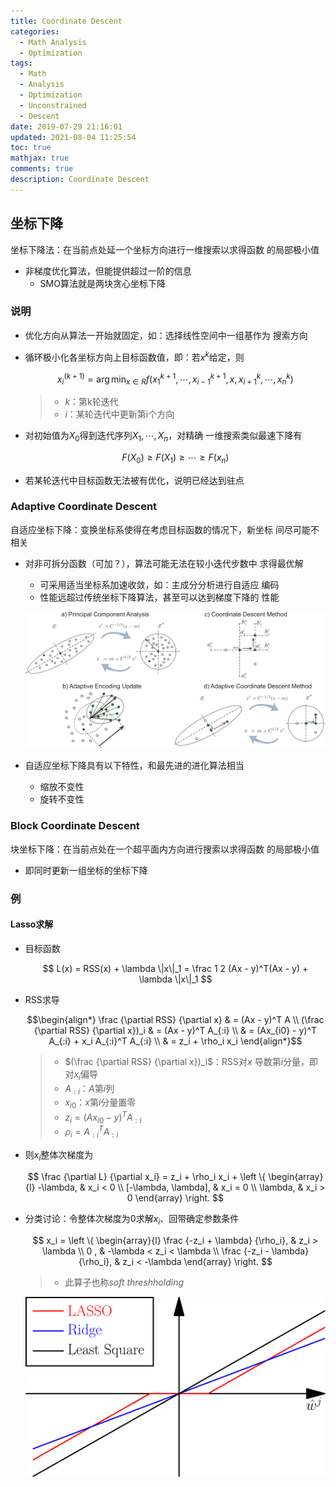 ```yaml
---
title: Coordinate Descent
categories:
  - Math Analysis
  - Optimization
tags:
  - Math
  - Analysis
  - Optimization
  - Unconstrained
  - Descent
date: 2019-07-29 21:16:01
updated: 2021-08-04 11:25:54
toc: true
mathjax: true
comments: true
description: Coordinate Descent
---
```


##	坐标下降

坐标下降法：在当前点处延一个坐标方向进行一维搜索以求得函数
的局部极小值

-	非梯度优化算法，但能提供超过一阶的信息
	-	SMO算法就是两块贪心坐标下降

###	说明

-	优化方向从算法一开始就固定，如：选择线性空间中一组基作为
	搜索方向

-	循环极小化各坐标方向上目标函数值，即：若$x^k$给定，则

	$$
	x_i^{(k+1)} = \arg\min_{x \in R} f(x_1^{k+1}, \cdots,
		x_{i-1}^{k+1}, x, x_{i+1}^{k}, \cdots, x_n^k)
	$$

	> - $k$：第k轮迭代
	> - $i$：某轮迭代中更新第i个方向

-	对初始值为$X_0$得到迭代序列$X_1, \cdots, X_n$，对精确
	一维搜索类似最速下降有

	$$
	F(X_0) \geq F(X_1) \geq \cdots \geq F(x_n)
	$$

-	若某轮迭代中目标函数无法被有优化，说明已经达到驻点

###	Adaptive Coordinate Descent

自适应坐标下降：变换坐标系使得在考虑目标函数的情况下，新坐标
间尽可能不相关

-	对非可拆分函数（可加？），算法可能无法在较小迭代步数中
	求得最优解
	-	可采用适当坐标系加速收敛，如：主成分分析进行自适应
		编码
	-	性能远超过传统坐标下降算法，甚至可以达到梯度下降的
		性能

	![adaptive_coordinate_descent_illustration](imgs/adaptive_coordinate_descent_illustration.png)

-	自适应坐标下降具有以下特性，和最先进的进化算法相当
	-	缩放不变性
	-	旋转不变性

###	Block Coordinate Descent

块坐标下降：在当前点处在一个超平面内方向进行搜索以求得函数
的局部极小值

-	即同时更新一组坐标的坐标下降

###	例

####	Lasso求解

-	目标函数

	$$
	L(x) = RSS(x) + \lambda \|x\|_1 = \frac 1 2 (Ax - y)^T(Ax - y)
		+ \lambda \|x\|_1
	$$

-	RSS求导

	$$\begin{align*}
	\frac {\partial RSS} {\partial x} & = (Ax - y)^T A \\
	(\frac {\partial RSS} {\partial x})_i & = (Ax - y)^T A_{:i} \\
	& = (Ax_{i0} - y)^T A_{:i} + x_i A_{:i}^T A_{:i} \\
	& = z_i + \rho_i x_i
	\end{align*}$$

	> - $(\frac {\partial RSS} {\partial x})_i$：RSS对$x$
		导数第$i$分量，即对$x_i$偏导
	> - $A_{:i}$：$A$第$i$列
	> - $x_{i0}$：$x$第$i$分量置零
	> - $z_i = (Ax_{i0} - y)^T A_{:i}$
	> - $\rho_i = A_{:i}^T A_{:i}$

-	则$x_i$整体次梯度为

	$$
	\frac {\partial L} {\partial x_i} = z_i + \rho_i x_i +
		\left \{ \begin{array}{l}
			-\lambda, & x_i < 0 \\
			[-\lambda, \lambda], & x_i = 0 \\
			\lambda, & x_i > 0
		\end{array} \right.
	$$

-	分类讨论：令整体次梯度为0求解$x_i$、回带确定参数条件

	$$
	x_i = \left \{ \begin{array}{l}
		\frac {-z_i + \lambda} {\rho_i}, & z_i > \lambda \\
		0 , & -\lambda < z_i < \lambda \\
		\frac {-z_i - \lambda} {\rho_i}, & z_i < -\lambda
	\end{array} \right.
	$$

	> - 此算子也称*soft threshholding*

	![lasso_ridge_lse](imgs/lasso_ridge_lse.svg)



